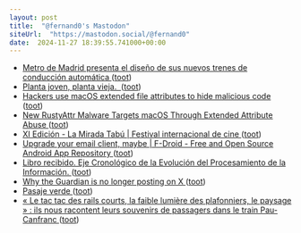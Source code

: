 ```yaml
---
layout: post
title:  "@fernand0's Mastodon"
siteUrl:  "https://mastodon.social/@fernand0"
date:  2024-11-27 18:39:55.741000+00:00
---
```

*  [Metro de Madrid presenta el diseño de sus nuevos trenes de conducción automática  ](https://vialibre-ffe.com/noticias.asp?not=42837) ([toot](https://mastodon.social/@fernand0/113556376501544557))
*  [Planta joven, planta vieja.  ](https://avecesunafoto.wordpress.com/2024/11/27/planta-joven-planta-vieja) ([toot](https://mastodon.social/@fernand0/113556351247206568))
*  [Hackers use macOS extended file attributes to hide malicious code ](https://www.bleepingcomputer.com/news/security/hackers-use-macos-extended-file-attributes-to-hide-malicious-code) ([toot](https://mastodon.social/@fernand0/113556097584110892))
*  [New RustyAttr Malware Targets macOS Through Extended Attribute Abuse ](https://thehackernews.com/2024/11/new-rustyattr-malware-targets-macos.htm) ([toot](https://mastodon.social/@fernand0/113555801219015801))
*  [XI Edición - La Mirada Tabú \| Festival internacional de cine ](https://lamiradatabu.com/xi-edicion) ([toot](https://mastodon.social/@fernand0/113555586801629765))
*  [Upgrade your email client, maybe \| F-Droid - Free and Open Source Android App Repository ](https://f-droid.org/en/2024/11/07/twif.htm) ([toot](https://mastodon.social/@fernand0/113554899880188731))
*  [Libro recibido. Eje Cronológico de la Evolución del Procesamiento de la Información. ](https://fotografiasenmovimiento.wordpress.com/2024/11/27/libro-recibido-eje-cronologico-de-la-evolucion-del-procesamiento-de-la-informacion) ([toot](https://mastodon.social/@fernand0/113554830829037671))
*  [Why the Guardian is no longer posting on X ](https://www.theguardian.com/media/2024/nov/13/why-the-guardian-is-no-longer-posting-on-) ([toot](https://mastodon.social/@fernand0/113554592180615507))
*  [Pasaje verde ](https://www.flickr.com/photos/fernand0/54148586246) ([toot](https://mastodon.social/@fernand0/113554534104220464))
*  [« Le tac tac des rails courts, la faible lumière des plafonniers, le paysage » : ils nous racontent leurs souvenirs de passagers dans le train Pau-Canfranc   ](https://www.larepubliquedespyrenees.fr/economie/pau-canfranc/le-tac-tac-des-rails-courts-la-faible-lumiere-des-plafonniers-le-paysage-ils-nous-racontent-leurs-souvenirs-de-passagers-dans-le-train-pau-canfranc-22066519.p) ([toot](https://mastodon.social/@fernand0/113554398261133909))
